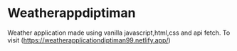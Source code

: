 # Weatherappdiptiman
Weather application made using vanilla javascript,html,css and api fetch. To visit (https://weatherapplicationdiptiman99.netlify.app/)
